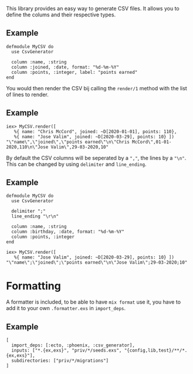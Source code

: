 This library provides an easy way to generate CSV files.
It allows you to define the colums and their respective types.

## Example

    defmodule MyCSV do
      use CsvGenerator

      column :name, :string
      column :joined, :date, format: "%d-%m-%Y"
      column :points, :integer, label: "points earned"
    end

You would then render the CSV bij calling the `render/1` method with
the list of lines to render.

## Example

    iex> MyCSV.render([ 
       %{ name: "Chris McCord", joined: ~D[2020-01-01], points: 110},
       %{ name: "Jose Valim", joined: ~D[2020-03-29], points: 10} ])
    "\"name\",\"joined\",\"points earned\"\n\"Chris McCord\",01-01-2020,110\n\"Jose Valim\",29-03-2020,10"

By default the CSV columns will be seperated by a `","`, the lines by a `"\n"`.
This can be changed by using `delimiter` and `line_ending`.

## Example

    defmodule MyCSV do
      use CsvGenerator

      delimiter ";"
      line_ending "\r\n"

      column :name, :string
      column :birthday, :date, format: "%d-%m-%Y"
      column :points, :integer
    end

    iex> MyCSV.render([ 
       %{ name: "Jose Valim", joined: ~D[2020-03-29], points: 10} ])
    "\"name\";\"joined\";\"points earned\"\n\"Jose Valim\";29-03-2020;10"

# Formatting

A formatter is included, to be able to have `mix format` use it, you have to add it to your own `.formatter.exs` in `import_deps`.

## Example

    [
      import_deps: [:ecto, :phoenix, :csv_generator],
      inputs: ["*.{ex,exs}", "priv/*/seeds.exs", "{config,lib,test}/**/*.{ex,exs}"],
      subdirectories: ["priv/*/migrations"]
    ]
